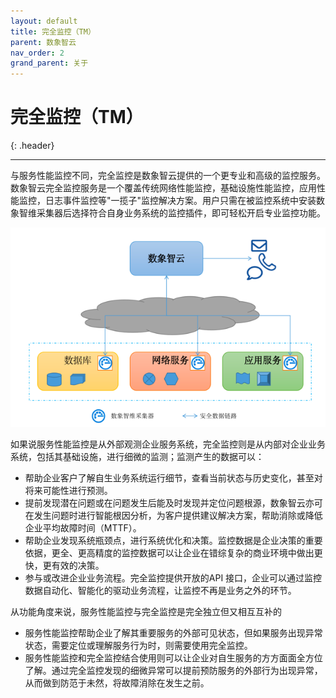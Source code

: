 ```yaml
---
layout: default
title: 完全监控（TM）
parent: 数象智云
nav_order: 2
grand_parent: 关于
---
```


# 完全监控（TM）
{: .header}

---

与服务性能监控不同，完全监控是数象智云提供的一个更专业和高级的监控服务。数象智云完全监控服务是一个覆盖传统网络性能监控，基础设施性能监控，应用性能监控，日志事件监控等"一揽子"监控解决方案。用户只需在被监控系统中安装数象智维采集器后选择符合自身业务系统的监控插件，即可轻松开启专业监控功能。

![tm.png](/assets/images/about/tm.png)

如果说服务性能监控是从外部观测企业服务系统，完全监控则是从内部对企业业务系统，包括其基础设施，进行细微的监测；监测产生的数据可以：
* 帮助企业客户了解自生业务系统运行细节，查看当前状态与历史变化，甚至对将来可能性进行预测。
* 提前发现潜在问题或在问题发生后能及时发现并定位问题根源，数象智云亦可在发生问题时进行智能根因分析，为客户提供建议解决方案，帮助消除或降低企业平均故障时间（MTTF）。
* 帮助企业发现系统瓶颈点，进行系统优化和决策。监控数据是企业决策的重要依据，更全、更高精度的监控数据可以让企业在错综复杂的商业环境中做出更快，更有效的决策。
* 参与或改进企业业务流程。完全监控提供开放的API 接口，企业可以通过监控数据自动化、智能化的驱动业务流程，让监控不再是业务之外的环节。

从功能角度来说，服务性能监控与完全监控是完全独立但又相互互补的
* 服务性能监控帮助企业了解其重要服务的外部可见状态，但如果服务出现异常状态，需要定位或理解服务行为时，则需要使用完全监控。
* 服务性能监控和完全监控结合使用则可以让企业对自生服务的方方面面全方位了解。通过完全监控发现的细微异常可以提前预防服务的外部行为出现异常，从而做到防范于未然，将故障消除在发生之前。